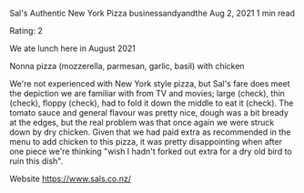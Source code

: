 Sal's Authentic New York Pizza
businessandyandthe
Aug 2, 2021
1 min read


Rating: 2

We ate lunch here in August 2021 

Nonna pizza (mozzerella, parmesan, garlic, basil) with chicken 

We're not experienced with New York style pizza, but Sal's fare does meet the depiction we are familiar with from TV and movies; large (check), thin (check), floppy (check), had to fold it down the middle to eat it (check). The tomato sauce and general flavour was pretty nice, dough was a bit bready at the edges, but the real problem was that once again we were struck down by dry chicken. Given that we had paid extra as recommended in the menu to add chicken to this pizza, it was pretty disappointing when after one piece we're thinking "wish I hadn't forked out extra for a dry old bird to ruin this dish". 

Website https://www.sals.co.nz/
